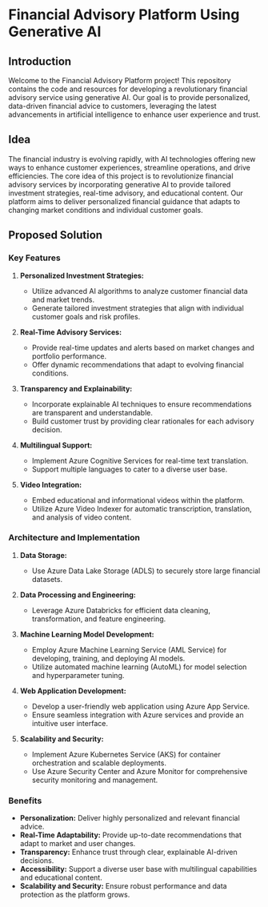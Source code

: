 # Financial Advisory Platform Using Generative AI

## Introduction

Welcome to the Financial Advisory Platform project! This repository contains the code and resources for developing a revolutionary financial advisory service using generative AI. Our goal is to provide personalized, data-driven financial advice to customers, leveraging the latest advancements in artificial intelligence to enhance user experience and trust.

## Idea

The financial industry is evolving rapidly, with AI technologies offering new ways to enhance customer experiences, streamline operations, and drive efficiencies. The core idea of this project is to revolutionize financial advisory services by incorporating generative AI to provide tailored investment strategies, real-time advisory, and educational content. Our platform aims to deliver personalized financial guidance that adapts to changing market conditions and individual customer goals.

## Proposed Solution

### Key Features

1. **Personalized Investment Strategies:**
   - Utilize advanced AI algorithms to analyze customer financial data and market trends.
   - Generate tailored investment strategies that align with individual customer goals and risk profiles.

2. **Real-Time Advisory Services:**
   - Provide real-time updates and alerts based on market changes and portfolio performance.
   - Offer dynamic recommendations that adapt to evolving financial conditions.

3. **Transparency and Explainability:**
   - Incorporate explainable AI techniques to ensure recommendations are transparent and understandable.
   - Build customer trust by providing clear rationales for each advisory decision.

4. **Multilingual Support:**
   - Implement Azure Cognitive Services for real-time text translation.
   - Support multiple languages to cater to a diverse user base.

5. **Video Integration:**
   - Embed educational and informational videos within the platform.
   - Utilize Azure Video Indexer for automatic transcription, translation, and analysis of video content.

### Architecture and Implementation

1. **Data Storage:**
   - Use Azure Data Lake Storage (ADLS) to securely store large financial datasets.
   
2. **Data Processing and Engineering:**
   - Leverage Azure Databricks for efficient data cleaning, transformation, and feature engineering.

3. **Machine Learning Model Development:**
   - Employ Azure Machine Learning Service (AML Service) for developing, training, and deploying AI models.
   - Utilize automated machine learning (AutoML) for model selection and hyperparameter tuning.

4. **Web Application Development:**
   - Develop a user-friendly web application using Azure App Service.
   - Ensure seamless integration with Azure services and provide an intuitive user interface.

5. **Scalability and Security:**
   - Implement Azure Kubernetes Service (AKS) for container orchestration and scalable deployments.
   - Use Azure Security Center and Azure Monitor for comprehensive security monitoring and management.

### Benefits

- **Personalization:** Deliver highly personalized and relevant financial advice.
- **Real-Time Adaptability:** Provide up-to-date recommendations that adapt to market and user changes.
- **Transparency:** Enhance trust through clear, explainable AI-driven decisions.
- **Accessibility:** Support a diverse user base with multilingual capabilities and educational content.
- **Scalability and Security:** Ensure robust performance and data protection as the platform grows.
